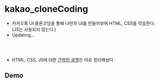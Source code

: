 # kakao_cloneCoding
* 카카오톡 UI 클론코딩을 통해 나만의 UI를 만들어보며 HTML, CSS를 학습한다. (JS는 사용되지 않는다.)
* Updating...
<br/>
<br/>

* HTML, CSS, JS에 대한 [간략한 설명](https://github.com/MinsoftK/TIL/tree/master/HTML-CSS-JS)은 따로 정리해놨다.

## Demo
